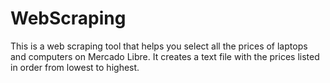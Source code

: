 # WebScraping
This is a web scraping tool that helps you select all the prices 
of laptops and computers on Mercado Libre. It creates a text file with
the prices listed in order from lowest to highest.
